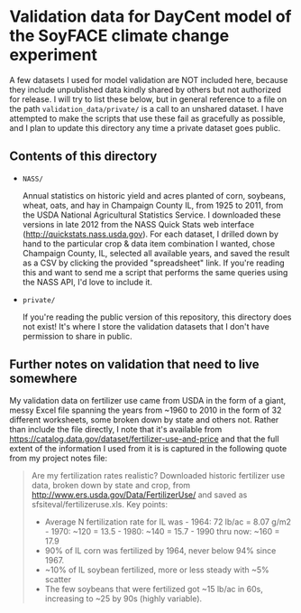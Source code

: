 # Validation data for DayCent model of the SoyFACE climate change experiment

A few datasets I used for model validation are NOT included here, because they include unpublished data kindly shared by others but not authorized for release. I will try to list these below, but in general reference to a file on the path `validation_data/private/` is a call to an unshared dataset. I have attempted to make the scripts that use these fail as gracefully as possible, and I plan to update this directory any time a private dataset goes public.

## Contents of this directory

* `NASS/`

	Annual statistics on historic yield and acres planted of corn, soybeans, wheat, oats, and hay in Champaign County IL, from 1925 to 2011, from the USDA National Agricultural Statistics Service. I downloaded these versions in late 2012 from the NASS Quick Stats web interface (http://quickstats.nass.usda.gov). For each dataset, I drilled down by hand to the particular crop & data item combination I wanted, chose Champaign County, IL, selected all available years, and saved the result as a CSV by clicking the provided "spreadsheet" link. If you're reading this and want to send me a script that performs the same queries using the NASS API, I'd love to include it.

* `private/`

	If you're reading the public version of this repository, this directory does not exist! It's where I store the validation datasets that I don't have permission to share in public.

## Further notes on validation that need to live somewhere

My validation data on fertilizer use came from USDA in the form of a giant, messy Excel file spanning the years from ~1960 to 2010 in the form of 32 different worksheets, some broken down by state and others not. Rather than include the file directly, I note that it's available from https://catalog.data.gov/dataset/fertilizer-use-and-price and that the full extent of the information I used from it is is captured in the following quote from my project notes file:

> Are my fertilization rates realistic? Downloaded historic fertilizer use data, broken down by state and crop, from http://www.ers.usda.gov/Data/FertilizerUse/ and saved as sfsiteval/fertilizeruse.xls. Key points:
> * Average N fertilization rate for IL was
	- 1964: 72 lb/ac = 8.07 g/m2
	- 1970: ~120 = 13.5
	- 1980: ~140 = 15.7
	- 1990 thru now: ~160 = 17.9
> * 90% of IL corn was fertilized by 1964, never below 94% since 1967.
> * ~10% of IL soybean fertilized, more or less steady with ~5% scatter
> * The few soybeans that were fertilized got ~15 lb/ac in 60s, increasing to ~25 by 90s (highly variable).
